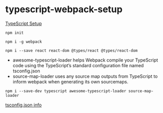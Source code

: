 # typescript-webpack-setup


[TypeScript Setup](https://www.typescriptlang.org/docs/handbook/react-&-webpack.html)

```
npm init
```

```
npm i -g webpack
```

```
npm i --save react react-dom @types/react @types/react-dom
```

 - awesome-typescript-loader helps Webpack compile your TypeScript code using the TypeScript’s standard configuration file named tsconfig.json
- source-map-loader uses any source map outputs from TypeScript to inform webpack when generating its own sourcemaps.
```
npm i --save-dev typescript awesome-typescript-loader source-map-loader
```

[tsconfig.json info](https://www.typescriptlang.org/docs/handbook/tsconfig-json.html)